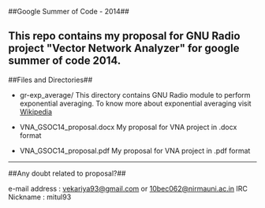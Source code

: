 ##Google Summer of Code - 2014##

This repo contains my proposal for GNU Radio project "Vector Network Analyzer" for google summer of code 2014.
-------------------------------------------------

##Files and Directories##

* gr-exp_average/
  This directory contains GNU Radio module to perform exponential averaging. To know more about exponential averaging visit [Wikipedia](https://www.google.co.in/url?sa=t&rct=j&q=&esrc=s&source=web&cd=4&cad=rja&uact=8&ved=0CD4QFjAD&url=http%3A%2F%2Fen.wikipedia.org%2Fwiki%2FExponential_smoothing&ei=k8IqU5ydIoWQrgel7YG4Bg&usg=AFQjCNFPVOagXDYTzgrCKGEAeaL9hVKNpg&bvm=bv.62922401,d.bmk)
  
* VNA_GSOC14_proposal.docx
  My proposal for VNA project in .docx format
  
* VNA_GSOC14_proposal.pdf
  My proposal for VNA project in .pdf format
-------------------------------------------------
##Any doubt related to proposal?##

e-mail address : vekariya93@gmail.com or 10bec062@nirmauni.ac.in
IRC Nickname : mitul93
